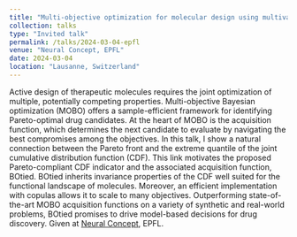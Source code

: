 ```yaml
---
title: "Multi-objective optimization for molecular design using multivariate ranks and quantiles"
collection: talks
type: "Invited talk"
permalink: /talks/2024-03-04-epfl
venue: "Neural Concept, EPFL"
date: 2024-03-04
location: "Lausanne, Switzerland"
---
```


Active design of therapeutic molecules requires the joint optimization of multiple, potentially competing properties. Multi-objective Bayesian optimization (MOBO) offers a sample-efficient framework for identifying Pareto-optimal drug candidates. At the heart of MOBO is the acquisition function, which determines the next candidate to evaluate by navigating the best compromises among the objectives. In this talk, I show a natural connection between the Pareto front and the extreme quantile of the joint cumulative distribution function (CDF). This link motivates the proposed Pareto-compliant CDF indicator and the associated acquisition function, BOtied. BOtied inherits invariance properties of the CDF well suited for the functional landscape of molecules. Moreover, an efficient implementation with copulas allows it to scale to many objectives. Outperforming state-of-the-art MOBO acquisition functions on a variety of synthetic and real-world problems, BOtied promises to drive model-based decisions for drug discovery. Given at [Neural Concept](https://www.neuralconcept.com/), EPFL.
